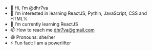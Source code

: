 - 👋 Hi, I’m @dhr7va
- 👀 I’m interested in learning ReactJS, Pythin, JavaScript, CSS and HTML%
- 🌱 I’m currently learning ReactJS
- 📫 How to reach me dhr7va@gmail.com
- 😄 Pronouns: she/her
- ⚡ Fun fact: I am a powerlifter

<!---
dhr7va/dhr7va is a ✨ special ✨ repository because its `README.md` (this file) appears on your GitHub profile.
You can click the Preview link to take a look at your changes.
--->
